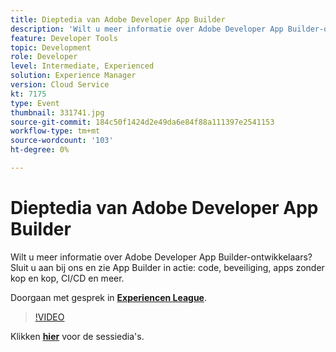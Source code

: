 ```yaml
---
title: Dieptedia van Adobe Developer App Builder
description: 'Wilt u meer informatie over Adobe Developer App Builder-ontwikkelaars? Word lid van ons en bekijk Adobe Developer App Builder in actie: code, beveiliging, apps zonder kop en zonder kop, CI/CD en meer. Deze sessie is afgeleverd als onderdeel van de Adobe Developers Live Content-gebeurtenis.'
feature: Developer Tools
topic: Development
role: Developer
level: Intermediate, Experienced
solution: Experience Manager
version: Cloud Service
kt: 7175
type: Event
thumbnail: 331741.jpg
source-git-commit: 184c50f1424d2e49da6e84f88a111397e2541153
workflow-type: tm+mt
source-wordcount: '103'
ht-degree: 0%

---
```



# Dieptedia van Adobe Developer App Builder

Wilt u meer informatie over Adobe Developer App Builder-ontwikkelaars? Sluit u aan bij ons en zie App Builder in actie: code, beveiliging, apps zonder kop en kop, CI/CD en meer.

Doorgaan met gesprek in **[Experiencen League](http://adobe.ly/36Yd3v6)**.

>[!VIDEO](https://video.tv.adobe.com/v/331741/?quality=12&learn=on&hidetitle=true)

Klikken **[hier](/help/adobe-developers-live/assets/app-builder.pdf)** voor de sessiedia&#39;s.
